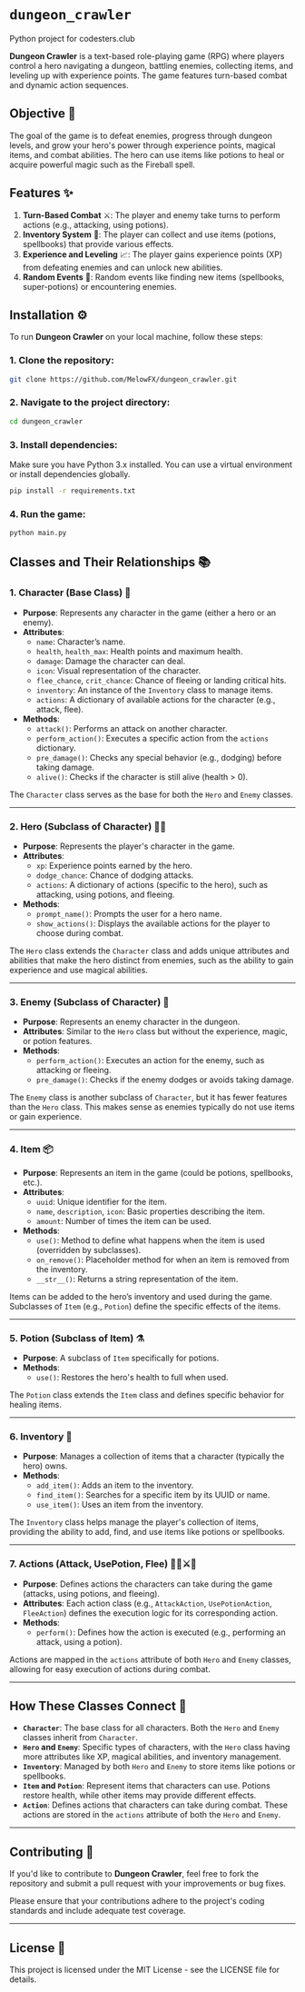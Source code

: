 # `dungeon_crawler`
Python project for codesters.club

**Dungeon Crawler** is a text-based role-playing game (RPG) where players control a hero navigating a dungeon, battling enemies, collecting items, and leveling up with experience points. The game features turn-based combat and dynamic action sequences.

## Objective 🎯

The goal of the game is to defeat enemies, progress through dungeon levels, and grow your hero's power through experience points, magical items, and combat abilities. The hero can use items like potions to heal or acquire powerful magic such as the Fireball spell.

## Features ✨

1. **Turn-Based Combat** ⚔️: The player and enemy take turns to perform actions (e.g., attacking, using potions).
2. **Inventory System** 🎒: The player can collect and use items (potions, spellbooks) that provide various effects.
3. **Experience and Leveling** 📈: The player gains experience points (XP) from defeating enemies and can unlock new abilities.
4. **Random Events** 🎲: Random events like finding new items (spellbooks, super-potions) or encountering enemies.

## Installation ⚙️

To run **Dungeon Crawler** on your local machine, follow these steps:

### 1. Clone the repository:

```bash
git clone https://github.com/MelowFX/dungeon_crawler.git
```

### 2. Navigate to the project directory:

```bash
cd dungeon_crawler
```

### 3. Install dependencies:

Make sure you have Python 3.x installed. You can use a virtual environment or install dependencies globally.

```bash
pip install -r requirements.txt
```

### 4. Run the game:

```bash
python main.py
```

## Classes and Their Relationships 📚

### 1. **Character (Base Class)** 👤

- **Purpose**: Represents any character in the game (either a hero or an enemy).
- **Attributes**: 
    - `name`: Character’s name.
    - `health`, `health_max`: Health points and maximum health.
    - `damage`: Damage the character can deal.
    - `icon`: Visual representation of the character.
    - `flee_chance`, `crit_chance`: Chance of fleeing or landing critical hits.
    - `inventory`: An instance of the `Inventory` class to manage items.
    - `actions`: A dictionary of available actions for the character (e.g., attack, flee).
- **Methods**: 
    - `attack()`: Performs an attack on another character.
    - `perform_action()`: Executes a specific action from the `actions` dictionary.
    - `pre_damage()`: Checks any special behavior (e.g., dodging) before taking damage.
    - `alive()`: Checks if the character is still alive (health > 0).

The `Character` class serves as the base for both the `Hero` and `Enemy` classes.

---

### 2. **Hero (Subclass of Character)** 🦸‍♂️

- **Purpose**: Represents the player's character in the game.
- **Attributes**:
    - `xp`: Experience points earned by the hero.
    - `dodge_chance`: Chance of dodging attacks.
    - `actions`: A dictionary of actions (specific to the hero), such as attacking, using potions, and fleeing.
- **Methods**: 
    - `prompt_name()`: Prompts the user for a hero name.
    - `show_actions()`: Displays the available actions for the player to choose during combat.

The `Hero` class extends the `Character` class and adds unique attributes and abilities that make the hero distinct from enemies, such as the ability to gain experience and use magical abilities.

---

### 3. **Enemy (Subclass of Character)** 👹

- **Purpose**: Represents an enemy character in the dungeon.
- **Attributes**: Similar to the `Hero` class but without the experience, magic, or potion features.
- **Methods**: 
    - `perform_action()`: Executes an action for the enemy, such as attacking or fleeing.
    - `pre_damage()`: Checks if the enemy dodges or avoids taking damage.

The `Enemy` class is another subclass of `Character`, but it has fewer features than the `Hero` class. This makes sense as enemies typically do not use items or gain experience.

---

### 4. **Item** 📦

- **Purpose**: Represents an item in the game (could be potions, spellbooks, etc.).
- **Attributes**:
    - `uuid`: Unique identifier for the item.
    - `name`, `description`, `icon`: Basic properties describing the item.
    - `amount`: Number of times the item can be used.
- **Methods**: 
    - `use()`: Method to define what happens when the item is used (overridden by subclasses).
    - `on_remove()`: Placeholder method for when an item is removed from the inventory.
    - `__str__()`: Returns a string representation of the item.

Items can be added to the hero’s inventory and used during the game. Subclasses of `Item` (e.g., `Potion`) define the specific effects of the items.

---

### 5. **Potion (Subclass of Item)** ⚗️

- **Purpose**: A subclass of `Item` specifically for potions.
- **Methods**: 
    - `use()`: Restores the hero's health to full when used.

The `Potion` class extends the `Item` class and defines specific behavior for healing items.

---

### 6. **Inventory** 🎒

- **Purpose**: Manages a collection of items that a character (typically the hero) owns.
- **Methods**: 
    - `add_item()`: Adds an item to the inventory.
    - `find_item()`: Searches for a specific item by its UUID or name.
    - `use_item()`: Uses an item from the inventory.

The `Inventory` class helps manage the player's collection of items, providing the ability to add, find, and use items like potions or spellbooks.

---

### 7. **Actions (Attack, UsePotion, Flee)** 🏃‍♂️⚔️💉

- **Purpose**: Defines actions the characters can take during the game (attacks, using potions, and fleeing).
- **Attributes**: Each action class (e.g., `AttackAction`, `UsePotionAction`, `FleeAction`) defines the execution logic for its corresponding action.
- **Methods**: 
    - `perform()`: Defines how the action is executed (e.g., performing an attack, using a potion).

Actions are mapped in the `actions` attribute of both `Hero` and `Enemy` classes, allowing for easy execution of actions during combat.

---

## How These Classes Connect 🔗

- **`Character`**: The base class for all characters. Both the `Hero` and `Enemy` classes inherit from `Character`.
- **`Hero` and `Enemy`**: Specific types of characters, with the `Hero` class having more attributes like XP, magical abilities, and inventory management.
- **`Inventory`**: Managed by both `Hero` and `Enemy` to store items like potions or spellbooks.
- **`Item` and `Potion`**: Represent items that characters can use. Potions restore health, while other items may provide different effects.
- **`Action`**: Defines actions that characters can take during combat. These actions are stored in the `actions` attribute of both the `Hero` and `Enemy`.

---

## Contributing 🤝

If you'd like to contribute to **Dungeon Crawler**, feel free to fork the repository and submit a pull request with your improvements or bug fixes.

Please ensure that your contributions adhere to the project's coding standards and include adequate test coverage.

---

## License 📜
This project is licensed under the MIT License - see the LICENSE file for details.